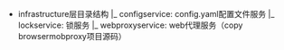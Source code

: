 - infrastructure层目录结构
|_ configservice: config.yaml配置文件服务
|_ lockservice: 锁服务
|_ webproxyservice: web代理服务（copy browsermobproxy项目源码）